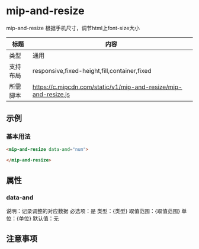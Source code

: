 # mip-and-resize

mip-and-resize 根据手机尺寸，调节html上font-size大小

标题|内容
----|----
类型|通用
支持布局|responsive,fixed-height,fill,container,fixed
所需脚本|https://c.mipcdn.com/static/v1/mip-and-resize/mip-and-resize.js


## 示例

### 基本用法
```html
<mip-and-resize data-and="num">
    
</mip-and-resize>
```

## 属性

### data-and

说明：记录调整的对应数据
必选项：是
类型：{类型}
取值范围：{取值范围}
单位：{单位}
默认值：无

## 注意事项

